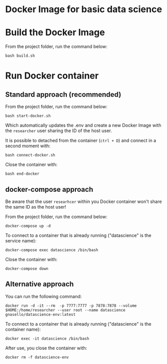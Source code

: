 # Docker Image for basic data science

# Build the Docker Image

From the project folder, run the command below:

```bash build.sh```

# Run Docker container

## Standard approach (recommended)

From the project folder, run the command below:

```bash start-docker.sh```

Which automatically updates the .env and create a new Docker Image with the ```researcher``` user sharing the ID of the host user.

It is possible to detached from the container (```ctrl + D```) and connect in a second moment with:

```bash connect-docker.sh```

Close the container with:

```bash end-docker```

## docker-compose approach

Be aware that the user ```researhcer``` within you Docker container won't share the same ID as the host user!

From the project folder, run the command below:

```docker-compose up -d```

To connect to a container that is already running ("datascience" is the service name):

```docker-compose exec datascience /bin/bash```

Close the container with:

```docker-compose down```

## Alternative approach

You can run the following command:

```docker run -d -it --rm  -p 7777:7777 -p 7878:7878 --volume $HOME:/home/researcher --user root --name datascience gnasello/datascience-env:latest```

To connect to a container that is already running ("datascience" is the container name):

```docker exec -it datascience /bin/bash```

After use, you close the container with:

```docker rm -f datascience-env```